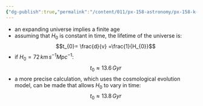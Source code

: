 ```yaml
---
{"dg-publish":true,"permalink":"/content/011/px-158-astronomy/px-158-k-the-universe/px-158-k2-the-age-of-the-universe/","noteIcon":"1","created":"2024-11-25T10:50:32.000+00:00","updated":"2024-11-26T20:14:50.174+00:00"}
---
```


- an expanding universe implies a finite age
- assuming that $H_{0}$ is constant in time, the lifetime of the universe is: 
$$t_{0}= \frac{d}{v} =\frac{1}{H_{0}}$$
- if $H_{0}=72\,km\,s^{-1}Mpc^{-1}:$ 
$$t_{0}\approx 13.6\,Gyr$$
- a more precise calculation, which uses the cosmological evolution model, can be made that allows $H_{0}$ to vary in time: 
$$t_{0}\approx 13.8\,Gyr$$
